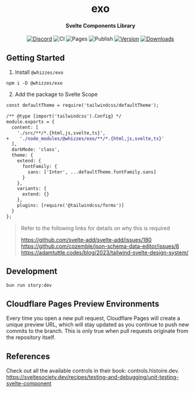 <div>
  <h1 align="center">exo</h1>
  <h4 align="center">
    Svelte Components Library
  </h4>
</div>

<div align="center">

[![Discord](https://img.shields.io/discord/1011702194925490186?color=blue&label=discord&logo=discord)](https://discord.gg/yde6mcgs2C)
![CI](https://github.com/whizzes/exo/workflows/ci/badge.svg)
![Pages](https://github.com/whizzes/exo/workflows/pages/badge.svg)
![Publish](https://github.com/whizzes/exo/workflows/publish/badge.svg)
[![Version](https://img.shields.io/npm/v/@whizzes/exo.svg?style=flat)](https://www.npmjs.com/package/@whizzes/exo)
[![Downloads](https://img.shields.io/npm/dm/@whizzes/exo.svg?style=flat)](https://www.npmjs.com/package/@whizzes/exo)

</div>

## Getting Started

1. Install `@whizzes/exo`

```
npm i -D @whizzes/exo
```

2. Add the package to Svelte Scope

```diff
const defaultTheme = require('tailwindcss/defaultTheme');

/** @type {import('tailwindcss').Config} */
module.exports = {
  content: [
    './src/**/*.{html,js,svelte,ts}',
+    './node_modules/@whizzes/exo/**/*.{html,js,svelte,ts}'
  ],
  darkMode: 'class',
  theme: {
    extend: {
      fontFamily: {
        sans: ['Inter', ...defaultTheme.fontFamily.sans]
      }
    },
    variants: {
      extend: {}
    },
    plugins: [require('@tailwindcss/forms')]
  }
};
```

> Refer to the following links for details on why this is required
>
> https://github.com/svelte-add/svelte-add/issues/180
> https://github.com/cozemble/json-schema-data-editor/issues/6
> https://adamtuttle.codes/blog/2023/tailwind-svelte-design-system/

## Development

```bash
bun run story:dev
```

## Cloudflare Pages Preview Environments

Every time you open a new pull request, Cloudflare Pages will create a unique
preview URL, which will stay updated as you continue to push new commits to the
branch. This is only true when pull requests originate from the repository
itself.

## References

Check out all the available controls in their book: controls.histoire.dev.
https://sveltesociety.dev/recipes/testing-and-debugging/unit-testing-svelte-component